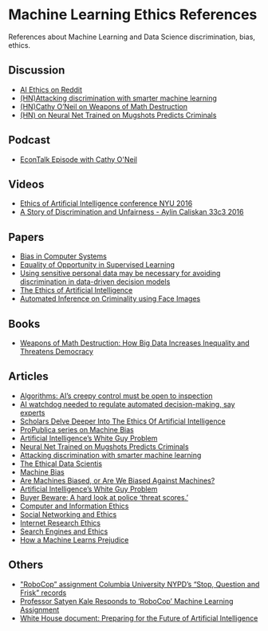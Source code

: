 # Machine Learning Ethics References
References about Machine Learning and Data Science discrimination, bias, ethics.


## Discussion
* [AI Ethics on Reddit](https://www.reddit.com/r/AIethics/)
* [(HN)Attacking discrimination with smarter machine learning](https://news.ycombinator.com/item?id=13004790)
* [(HN)Cathy O’Neil on Weapons of Math Destruction](https://news.ycombinator.com/item?id=12642432)
* [(HN) on Neural Net Trained on Mugshots Predicts Criminals](https://news.ycombinator.com/item?id=13034116)

## Podcast

* [EconTalk Episode with Cathy O'Neil](http://www.econtalk.org/archives/2016/10/cathy_oneil_on_1.html)

## Videos

* [Ethics of Artificial Intelligence conference NYU 2016](https://livestream.com/nyu-tv/ethicsofAI/)
* [A Story of Discrimination and Unfairness - Aylin Caliskan 33c3 2016](https://media.ccc.de/v/33c3-8026-a_story_of_discrimination_and_unfairness)

## Papers 

* [Bias in Computer Systems](https://www.nyu.edu/projects/nissenbaum/papers/biasincomputers.pdf)
* [Equality of Opportunity in Supervised Learning](https://drive.google.com/file/d/0B-wQVEjH9yuhanpyQjUwQS1JOTQ/view)
* [Using sensitive personal data may be necessary
for avoiding discrimination in data-driven decision
models](https://sites.google.com/site/zliobaitefiles2/Zliobaite_fair_regression.pdf?attredirects=1)
* [The Ethics of Artificial Intelligence](http://www.nickbostrom.com/ethics/artificial-intelligence.pdf)
* [Automated Inference on Criminality using Face Images](https://arxiv.org/abs/1611.04135)

## Books

* [Weapons of Math Destruction: How Big Data Increases Inequality and Threatens Democracy](https://www.amazon.com/Weapons-Math-Destruction-Increases-Inequality/dp/0553418815/ref=sr_1_1?ie=UTF8&qid=1479818920&sr=8-1&keywords=Weapons-Math-Destruction-Increases-Inequality)

## Articles
* [Algorithms: AI’s creepy control must be open to inspection](https://www.theguardian.com/commentisfree/2017/jan/01/algorithms-ai-artificial-intelligence-facebook-accountability)
* [AI watchdog needed to regulate automated decision-making, say experts](https://www.theguardian.com/technology/2017/jan/27/ai-artificial-intelligence-watchdog-needed-to-prevent-discriminatory-automated-decisions)
* [Scholars Delve Deeper Into The Ethics Of Artificial Intelligence](http://www.npr.org/sections/alltechconsidered/2016/11/21/502905772/scholars-delve-deeper-into-the-ethics-of-artificial-intelligence)
* [ProPublica series on Machine Bias](https://www.propublica.org/series/machine-bias)
* [Artificial Intelligence’s White Guy Problem](http://www.nytimes.com/2016/06/26/opinion/sunday/artificial-intelligences-white-guy-problem.html)
* [Neural Net Trained on Mugshots Predicts Criminals](https://www.technologyreview.com/s/602955/neural-network-learns-to-identify-criminals-by-their-faces/)
* [Attacking discrimination with smarter machine learning](http://research.google.com/bigpicture/attacking-discrimination-in-ml/)
* [The Ethical Data Scientis](http://www.slate.com/articles/technology/future_tense/2016/02/how_to_bring_better_ethics_to_data_science.html)
* [Machine Bias](https://www.propublica.org/article/machine-bias-risk-assessments-in-criminal-sentencing)
* [Are Machines Biased, or Are We Biased Against Machines?](http://alex.miller.im/posts/are-we-biased-against-machines-propublica-recidivism/)
* [Artificial Intelligence’s White Guy Problem](http://www.nytimes.com/2016/06/26/opinion/sunday/artificial-intelligences-white-guy-problem.html)
* [Buyer Beware: A hard look at police ‘threat scores.’](https://www.equalfuture.us/2016/01/14/buyer-beware-police-threat-scores/)
* [Computer and Information Ethics](http://plato.stanford.edu/entries/ethics-computer/)
* [Social Networking and Ethics](http://plato.stanford.edu/entries/ethics-social-networking/)
* [Internet Research Ethics](http://plato.stanford.edu/entries/ethics-internet-research/)
* [Search Engines and Ethics](http://plato.stanford.edu/entries/ethics-search/)
* [How a Machine Learns Prejudice](https://www.scientificamerican.com/article/how-a-machine-learns-prejudice/)

## Others

* ["RoboCop” assignment Columbia University NYPD’s “Stop, Question and Frisk” records](http://columbialion.com/colorcode-statement-on-coms-4771-stop-and-frisk-competition/)
* [Professor Satyen Kale Responds to ‘RoboCop’ Machine Learning Assignment](http://columbialion.com/professor-satyen-kale-responds-to-robocop-ml-assignment/)
* [White House document: Preparing for the Future of Artificial Intelligence](https://www.whitehouse.gov/sites/default/files/whitehouse_files/microsites/ostp/NSTC/preparing_for_the_future_of_ai.pdf)
